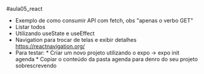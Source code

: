 #aula05_react
- Exemplo de como consumir API com fetch, obs "apenas o verbo GET"
- Listar todos
- Utilizando useState e useEffect
- Navigation para trocar de telas e exibir detalhes https://reactnavigation.org/
- Para testar:
		* Criar um novo projeto utilizando o expo -> expo init agenda
		* Copiar o conteúdo da pasta agenda para denro do seu projeto sobrescrevendo

